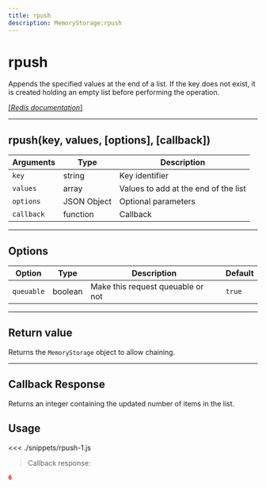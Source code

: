 ```yaml
---
title: rpush
description: MemoryStorage:rpush
---
```


# rpush

Appends the specified values at the end of a list. If the key does not exist, it is created holding an empty list before performing the operation.

[[_Redis documentation_]](https://redis.io/commands/rpush)

---

## rpush(key, values, [options], [callback])

| Arguments  | Type        | Description                          |
| ---------- | ----------- | ------------------------------------ |
| `key`      | string      | Key identifier                       |
| `values`   | array       | Values to add at the end of the list |
| `options`  | JSON Object | Optional parameters                  |
| `callback` | function    | Callback                             |

---

## Options

| Option     | Type    | Description                       | Default |
| ---------- | ------- | --------------------------------- | ------- |
| `queuable` | boolean | Make this request queuable or not | `true`  |

---

## Return value

Returns the `MemoryStorage` object to allow chaining.

---

## Callback Response

Returns an integer containing the updated number of items in the list.

## Usage

<<< ./snippets/rpush-1.js

> Callback response:

```json
6
```
